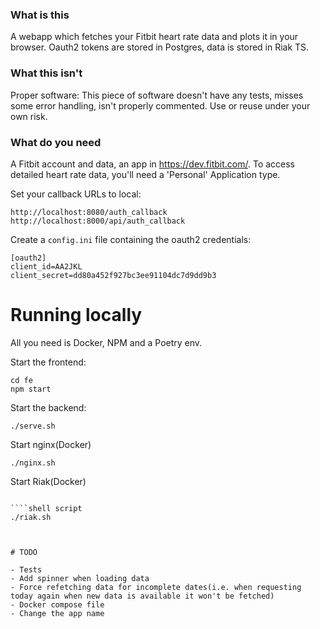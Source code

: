### What is this

A webapp which fetches your Fitbit heart rate data and plots it in your browser.
Oauth2 tokens are stored in Postgres, data is stored in Riak TS. 

### What this isn't

Proper software: This piece of software doesn't have any tests, misses some error handling, isn't properly commented. Use or reuse
under your own risk. 

### What do you need

A Fitbit account and data, an app in https://dev.fitbit.com/.
To access detailed heart rate data, you'll need a 'Personal' Application type.

Set your callback URLs to local:
```shell script
http://localhost:8080/auth_callback
http://localhost:8000/api/auth_callback
```

Create a `config.ini` file containing the oauth2 credentials:

```
[oauth2]
client_id=AA2JKL
client_secret=dd80a452f927bc3ee91104dc7d9dd9b3
```

# Running locally

All you need is Docker, NPM and a Poetry env.

Start the frontend:

```shell script
cd fe
npm start
```

Start the backend:

```shell script
./serve.sh
```

Start nginx(Docker)

````shell script
./nginx.sh
````

Start Riak(Docker)

```shell script

````shell script
./riak.sh
````
```


# TODO

- Tests
- Add spinner when loading data
- Force refetching data for incomplete dates(i.e. when requesting today again when new data is available it won't be fetched)
- Docker compose file
- Change the app name
